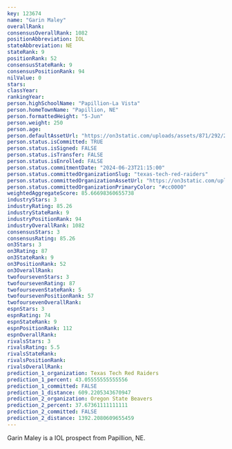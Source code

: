 ```yaml
---
key: 123674
name: "Garin Maley"
overallRank: 
consensusOverallRank: 1082
positionAbbreviation: IOL
stateAbbreviation: NE
stateRank: 9
positionRank: 52
consensusStateRank: 9
consensusPositionRank: 94
nilValue: 0
stars: 
classYear: 
rankingYear: 
person.highSchoolName: "Papillion-La Vista"
person.homeTownName: "Papillion, NE"
person.formattedHeight: "5-Jun"
person.weight: 250
person.age: 
person.defaultAssetUrl: "https://on3static.com/uploads/assets/871/292/292871.jpg"
person.status.isCommitted: TRUE
person.status.isSigned: FALSE
person.status.isTransfer: FALSE
person.status.isEnrolled: FALSE
person.status.commitmentDate: "2024-06-23T21:15:00"
person.status.committedOrganizationSlug: "texas-tech-red-raiders"
person.status.committedOrganizationAssetUrl: "https://on3static.com/uploads/assets/272/150/150272.svg"
person.status.committedOrganizationPrimaryColor: "#cc0000"
weightedAggregateScore: 85.66698360655738
industryStars: 3
industryRating: 85.26
industryStateRank: 9
industryPositionRank: 94
industryOverallRank: 1082
consensusStars: 3
consensusRating: 85.26
on3Stars: 3
on3Rating: 87
on3StateRank: 9
on3PositionRank: 52
on3OverallRank: 
twofoursevenStars: 3
twofoursevenRating: 87
twofoursevenStateRank: 5
twofoursevenPositionRank: 57
twofoursevenOverallRank: 
espnStars: 3
espnRating: 74
espnStateRank: 9
espnPositionRank: 112
espnOverallRank: 
rivalsStars: 3
rivalsRating: 5.5
rivalsStateRank: 
rivalsPositionRank: 
rivalsOverallRank: 
prediction_1_organization: Texas Tech Red Raiders
prediction_1_percent: 43.05555555555556
prediction_1_committed: FALSE
prediction_1_distance: 609.2205343670947
prediction_2_organization: Oregon State Beavers
prediction_2_percent: 37.67361111111111
prediction_2_committed: FALSE
prediction_2_distance: 1392.2080609655459
---
```

Garin Maley is a IOL prospect from Papillion, NE.